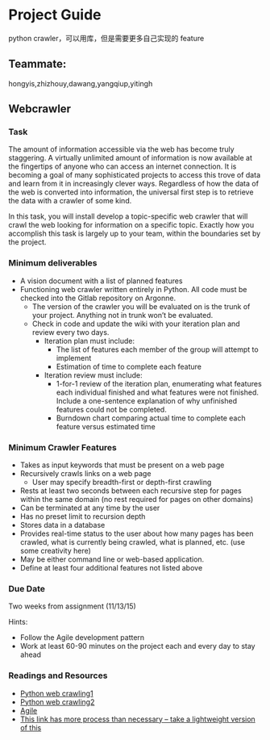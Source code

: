 # Project Guide

python crawler，可以用库，但是需要更多自己实现的 feature

## Teammate:

hongyis,zhizhouy,dawang,yangqiup,yitingh
## Webcrawler### Task
The amount of information accessible via the web has become truly staggering. A virtually unlimited amount of information is now available at the fingertips of anyone who can access an internet connection. It is becoming a goal of many sophisticated projects to access this trove of data and learn from it in increasingly clever ways. Regardless of how the data of the web is converted into information, the universal first step is to retrieve the data with a crawler of some kind.In this task, you will install develop a topic-specific web crawler that will crawl the web looking for information on a specific topic. Exactly how you accomplish this task is largely up to your team, within the boundaries set by the project.### Minimum deliverables+ A vision document with a list of planned features+ Functioning web crawler written entirely in Python. All code must be checked into the Gitlab repository on Argonne. 	+ The version of the crawler you will be evaluated on is the trunk of your project. Anything not in trunk won’t be evaluated.	+ Check in code and update the wiki with your iteration plan and review every two days.
		+ Iteration plan must include:
			+ The list of features each member of the group will attempt to implement
			+ Estimation of time to complete each feature
		+ Iteration review must include:
			+ 1-for-1 review of the iteration plan, enumerating what features each individual finished and what features were not finished. Include a one-sentence explanation of why unfinished features could not be completed.
			+ Burndown chart comparing actual time to complete each feature versus estimated time### Minimum Crawler Features
+ Takes as input keywords that must be present on a web page
+ Recursively crawls links on a web page
	+ User may specify breadth-first or depth-first crawling
+ Rests at least two seconds between each recursive step for pages within the same domain (no rest required for pages on other domains)
+ Can be terminated at any time by the user
+ Has no preset limit to recursion depth
+ Stores data in a database
+ Provides real-time status to the user about how many pages has been crawled, what is currently being crawled, what is planned, etc. (use some creativity here)
+ May be either command line or web-based application.
+ Define at least four additional features not listed above### Due Date
Two weeks from assignment (11/13/15)Hints:+ Follow the Agile development pattern
+ Work at least 60-90 minutes on the project each and every day to stay ahead### Readings and Resources
+ [Python web crawling1](http://null-byte.wonderhowto.com/inspiration/basic-website-crawler-python-12-lines-code-0132785/)+ [Python web crawling2](http://www.netinstructions.com/how-to-make-a-web-crawler-in-under-50-lines-of-python-code/)+ [Agile](http://www.agilemanifesto.org)+ [This link has more process than necessary – take a lightweight version of this](http://www.allaboutagile.com/category/how-to-implement-scrum-in-10-easy-steps/)

